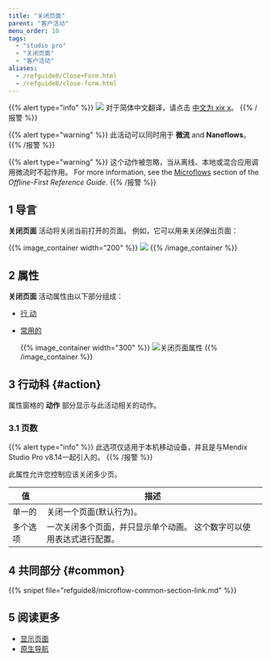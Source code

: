```yaml
---
title: "关闭页面"
parent: "客户活动"
menu_order: 10
tags:
  - "studio pro"
  - "关闭页面"
  - "客户活动"
aliases:
  - /refguide8/Close+Form.html
  - /refguide8/close-form.html
---
```


{{% alert type="info" %}}
<img src="attachments/chinese-translation/china.png" style="display: inline-block; margin: 0" /> 对于简体中文翻译，请点击 [中文为 xix x](https://cdn.mendix.tencent-cloud.com/documentation/refguide8/close-page.pdf)。
{{% /报警 %}}

{{% alert type="warning" %}}
此活动可以同时用于 **微流** and **Nanoflows**。
{{% /报警 %}}

{{% alert type="warning" %}}
这个动作被忽略，当从离线、本地或混合应用调用微流时不起作用。 For more information, see the [Microflows](offline-first#microflows) section of the *Offline-First Reference Guide*.
{{% /报警 %}}

## 1 导言

**关闭页面** 活动将关闭当前打开的页面。 例如，它可以用来关闭弹出页面：

{{% image_container width="200" %}}
![](attachments/client-activities/close-page.png)
{{% /image_container %}}

## 2 属性

**关闭页面** 活动属性由以下部分组成：

* [行 动](#action)

* [常用的](#common)

    {{% image_container width="300" %}}
![关闭页面属性](attachments/client-activities/close-page-properties.png)
{{% /image_container %}}

## 3 行动科 {#action}

属性窗格的 **动作** 部分显示与此活动相关的动作。

### 3.1 页数

{{% alert type="info" %}}
此选项仅适用于本机移动设备，并且是与Mendix Studio Pro v8.14一起引入的。
{{% /报警 %}}

此属性允许您控制应该关闭多少页。

| 值    | 描述                                  |
| ---- | ----------------------------------- |
| 单一的  | 关闭一个页面(默认行为)。                       |
| 多个选项 | 一次关闭多个页面，并只显示单个动画。 这个数字可以使用表达式进行配置。 |

## 4 共同部分 {#common}

{{% snipet file="refguide8/microflow-common-section-link.md" %}}

## 5 阅读更多

* [显示页面](show-page)
* [原生导航](native-navigation)